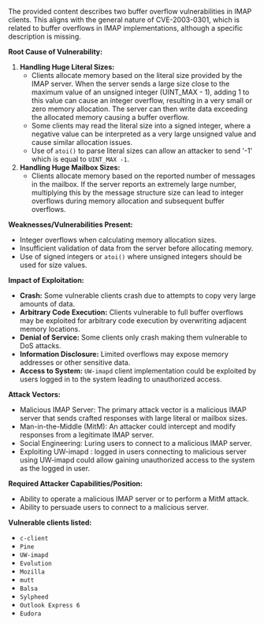 The provided content describes two buffer overflow vulnerabilities in IMAP clients. This aligns with the general nature of CVE-2003-0301, which is related to buffer overflows in IMAP implementations, although a specific description is missing.

**Root Cause of Vulnerability:**

1.  **Handling Huge Literal Sizes:**
    *   Clients allocate memory based on the literal size provided by the IMAP server. When the server sends a large size close to the maximum value of an unsigned integer (UINT_MAX - 1), adding 1 to this value can cause an integer overflow, resulting in a very small or zero memory allocation. The server can then write data exceeding the allocated memory causing a buffer overflow.
    *   Some clients may read the literal size into a signed integer, where a negative value can be interpreted as a very large unsigned value and cause similar allocation issues.
    *  Use of `atoi()` to parse literal sizes can allow an attacker to send '-1' which is equal to `UINT_MAX -1`.
2.  **Handling Huge Mailbox Sizes:**
    *   Clients allocate memory based on the reported number of messages in the mailbox. If the server reports an extremely large number, multiplying this by the message structure size can lead to integer overflows during memory allocation and subsequent buffer overflows.

**Weaknesses/Vulnerabilities Present:**

*   Integer overflows when calculating memory allocation sizes.
*   Insufficient validation of data from the server before allocating memory.
*   Use of signed integers or `atoi()` where unsigned integers should be used for size values.

**Impact of Exploitation:**

*   **Crash:** Some vulnerable clients crash due to attempts to copy very large amounts of data.
*   **Arbitrary Code Execution:** Clients vulnerable to full buffer overflows may be exploited for arbitrary code execution by overwriting adjacent memory locations.
*   **Denial of Service:** Some clients only crash making them vulnerable to DoS attacks.
*   **Information Disclosure:** Limited overflows may expose memory addresses or other sensitive data.
*   **Access to System:** `UW-imapd` client implementation could be exploited by users logged in to the system leading to unauthorized access.

**Attack Vectors:**

*   Malicious IMAP Server: The primary attack vector is a malicious IMAP server that sends crafted responses with large literal or mailbox sizes.
*   Man-in-the-Middle (MitM): An attacker could intercept and modify responses from a legitimate IMAP server.
*   Social Engineering: Luring users to connect to a malicious IMAP server.
*   Exploiting UW-imapd : logged in users connecting to malicious server using UW-imapd could allow gaining unauthorized access to the system as the logged in user.

**Required Attacker Capabilities/Position:**

*   Ability to operate a malicious IMAP server or to perform a MitM attack.
*   Ability to persuade users to connect to a malicious server.

**Vulnerable clients listed:**

*   `c-client`
*   `Pine`
*   `UW-imapd`
*   `Evolution`
*   `Mozilla`
*   `mutt`
*   `Balsa`
*   `Sylpheed`
*   `Outlook Express 6`
*   `Eudora`